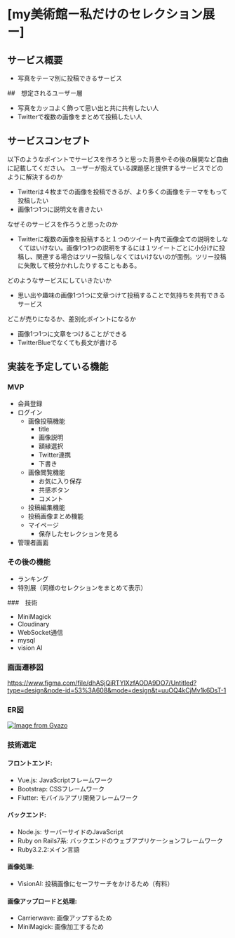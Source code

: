 # [my美術館ー私だけのセレクション展ー]

## サービス概要
- 写真をテーマ別に投稿できるサービス

##　想定されるユーザー層
- 写真をカッコよく飾って思い出と共に共有したい人
- Twitterで複数の画像をまとめて投稿したい人

## サービスコンセプト
以下のようなポイントでサービスを作ろうと思った背景やその後の展開など自由に記載してください。
ユーザーが抱えている課題感と提供するサービスでどのように解決するのか
- Twitterは４枚までの画像を投稿できるが、より多くの画像をテーマをもって投稿したい
- 画像1つ1つに説明文を書きたい

なぜそのサービスを作ろうと思ったのか
- Twitterに複数の画像を投稿すると１つのツイート内で画像全ての説明をしなくてはいけない。画像1つ1つの説明をするには１ツイートごとに小分けに投稿し、関連する場合はツリー投稿しなくてはいけないのが面倒。ツリー投稿に失敗して枝分かれしたりすることもある。

どのようなサービスにしていきたいか
- 思い出や趣味の画像1つ1つに文章つけて投稿することで気持ちを共有できるサービス

どこが売りになるか、差別化ポイントになるか
- 画像1つ1つに文章をつけることができる
- TwitterBlueでなくても長文が書ける

## 実装を予定している機能
### MVP
- 会員登録
- ログイン
  - 画像投稿機能
    - title
    - 画像説明
    - 額縁選択
    - Twitter連携
    - 下書き
  - 画像閲覧機能
    - お気に入り保存
    - 共感ボタン
    - コメント
  - 投稿編集機能
  - 投稿画像まとめ機能
  - マイページ
    - 保存したセレクションを見る
- 管理者画面

### その後の機能
- ランキング
- 特別展（同様のセレクションをまとめて表示）

###　技術
- MiniMagick
- Cloudinary
- WebSocket通信
- mysql
- vision AI

### 画面遷移図
https://www.figma.com/file/dhASjQiRTYlXzfAODA9DO7/Untitled?type=design&node-id=53%3A608&mode=design&t=uuOQ4kCjMv1k6DsT-1

### ER図
[![Image from Gyazo](https://i.gyazo.com/8d826e4ad2c20215353ee79d83fa097b.png)](https://gyazo.com/8d826e4ad2c20215353ee79d83fa097b)

### 技術選定
#### フロントエンド:
- Vue.js: JavaScriptフレームワーク
- Bootstrap: CSSフレームワーク
- Flutter: モバイルアプリ開発フレームワーク
#### バックエンド:
- Node.js: サーバーサイドのJavaScript
- Ruby on Rails7系: バックエンドのウェブアプリケーションフレームワーク
- Ruby3.2.2:メイン言語
#### 画像処理:
- VisionAI: 投稿画像にセーフサーチをかけるため（有料）
#### 画像アップロードと処理:
- Carrierwave: 画像アップするため
- MiniMagick: 画像加工するため